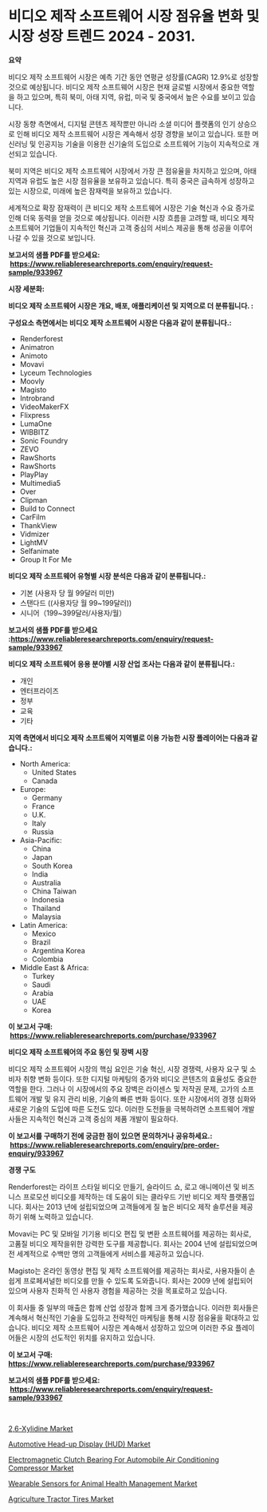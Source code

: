 <p><h1>비디오 제작 소프트웨어 시장 점유율 변화 및 시장 성장 트렌드 2024 - 2031.</h1></p><p><strong>요약</strong></p>
<p><p>비디오 제작 소프트웨어 시장은 예측 기간 동안 연평균 성장률(CAGR) 12.9%로 성장할 것으로 예상됩니다. 비디오 제작 소프트웨어 시장은 현재 글로벌 시장에서 중요한 역할을 하고 있으며, 특히 북미, 아태 지역, 유럽, 미국 및 중국에서 높은 수요를 보이고 있습니다.</p><p>시장 동향 측면에서, 디지털 콘텐츠 제작뿐만 아니라 소셜 미디어 플랫폼의 인기 상승으로 인해 비디오 제작 소프트웨어 시장은 계속해서 성장 경향을 보이고 있습니다. 또한 머신러닝 및 인공지능 기술을 이용한 신기술의 도입으로 소프트웨어 기능이 지속적으로 개선되고 있습니다.</p><p>북미 지역은 비디오 제작 소프트웨어 시장에서 가장 큰 점유율을 차지하고 있으며, 아태 지역과 유럽도 높은 시장 점유율을 보유하고 있습니다. 특히 중국은 급속하게 성장하고 있는 시장으로, 미래에 높은 잠재력을 보유하고 있습니다.</p><p>세계적으로 확장 잠재력이 큰 비디오 제작 소프트웨어 시장은 기술 혁신과 수요 증가로 인해 더욱 동력을 얻을 것으로 예상됩니다. 이러한 시장 흐름을 고려할 때, 비디오 제작 소프트웨어 기업들이 지속적인 혁신과 고객 중심의 서비스 제공을 통해 성공을 이루어 나갈 수 있을 것으로 보입니다.</p></p>
<p><strong>보고서의 샘플 PDF를 받으세요: &nbsp;<a href="https://www.reliableresearchreports.com/enquiry/request-sample/933967">https://www.reliableresearchreports.com/enquiry/request-sample/933967</a></strong></p>
<p><strong>시장 세분화:</strong></p>
<p><strong> 비디오 제작 소프트웨어 시장은 개요, 배포, 애플리케이션 및 지역으로 더 분류됩니다. :</strong></p>
<p><strong>구성요소 측면에서는 비디오 제작 소프트웨어 시장은 다음과 같이 분류됩니다.:</strong></p>
<p><ul><li>Renderforest</li><li>Animatron</li><li>Animoto</li><li>Movavi</li><li>Lyceum Technologies</li><li>Moovly</li><li>Magisto</li><li>Introbrand</li><li>VideoMakerFX</li><li>Flixpress</li><li>LumaOne</li><li>WIBBITZ</li><li>Sonic Foundry</li><li>ZEVO</li><li>RawShorts</li><li>RawShorts</li><li>PlayPlay</li><li>Multimedia5</li><li>Over</li><li>Clipman</li><li>Build to Connect</li><li>CarFilm</li><li>ThankView</li><li>Vidmizer</li><li>LightMV</li><li>Selfanimate</li><li>Group It For Me</li></ul></p>
<p><strong> 비디오 제작 소프트웨어 유형별 시장 분석은 다음과 같이 분류됩니다.:</strong></p>
<p><ul><li>기본 (사용자 당 월 99달러 미만)</li><li>스탠다드 ((사용자당 월 99~199달러))</li><li>시니어（199~399달러/사용자/월）</li></ul></p>
<p><strong>보고서의 샘플 PDF를 받으세요 :<a href="https://www.reliableresearchreports.com/enquiry/request-sample/933967">https://www.reliableresearchreports.com/enquiry/request-sample/933967</a></strong></p>
<p><strong> 비디오 제작 소프트웨어 응용 분야별 시장 산업 조사는 다음과 같이 분류됩니다.:</strong></p>
<p><ul><li>개인</li><li>엔터프라이즈</li><li>정부</li><li>교육</li><li>기타</li></ul></p>
<p><strong>지역 측면에서 비디오 제작 소프트웨어 지역별로 이용 가능한 시장 플레이어는 다음과 같습니다.:</strong></p>
<p><ul>
    <li>
        North America:
        <ul>
            <li>United States</li>
            <li>Canada</li>
        </ul>
    </li>
    <li>
        Europe:
        <ul>
            <li>Germany</li>
            <li>France</li>
            <li>U.K.</li>
            <li>Italy</li>
            <li>Russia</li>
        </ul>
    </li>
    <li>
        Asia-Pacific:
        <ul>
            <li>China</li>
            <li>Japan</li>
            <li>South Korea</li>
            <li>India</li>
            <li>Australia</li>
            <li>China Taiwan</li>
            <li>Indonesia</li>
            <li>Thailand</li>
            <li>Malaysia</li>
        </ul>
    </li>
    <li>
        Latin America:
        <ul>
            <li>Mexico</li>
            <li>Brazil</li>
            <li>Argentina Korea</li>
            <li>Colombia</li>
        </ul>
    </li>
    <li>
        Middle East & Africa:
        <ul>
            <li>Turkey</li>
            <li>Saudi</li>
            <li>Arabia</li>
            <li>UAE</li>
            <li>Korea</li>
        </ul>
    </li>
    </ul></p>
<p><strong>이 보고서 구매: &nbsp;<a href="https://www.reliableresearchreports.com/purchase/933967">https://www.reliableresearchreports.com/purchase/933967</a></strong></p>
<p><strong>비디오 제작 소프트웨어의 주요 동인 및 장벽 시장</strong></p>
<p><p>비디오 제작 소프트웨어 시장의 핵심 요인은 기술 혁신, 시장 경쟁력, 사용자 요구 및 소비자 취향 변화 등이다. 또한 디지털 마케팅의 증가와 비디오 콘텐츠의 효율성도 중요한 역할을 한다. 그러나 이 시장에서의 주요 장벽은 라이센스 및 저작권 문제, 고가의 소프트웨어 개발 및 유지 관리 비용, 기술의 빠른 변화 등이다. 또한 시장에서의 경쟁 심화와 새로운 기술의 도입에 따른 도전도 있다. 이러한 도전들을 극복하려면 소프트웨어 개발사들은 지속적인 혁신과 고객 중심의 제품 개발이 필요하다.</p></p>
<p><strong>이 보고서를 구매하기 전에 궁금한 점이 있으면 문의하거나 공유하세요.: &nbsp;<a href="https://www.reliableresearchreports.com/enquiry/pre-order-enquiry/933967">https://www.reliableresearchreports.com/enquiry/pre-order-enquiry/933967</a></strong></p>
<p><strong>경쟁 구도</strong></p>
<p><p>Renderforest는 라이프 스타일 비디오 만들기, 슬라이드 쇼, 로고 애니메이션 및 비즈니스 프로모션 비디오를 제작하는 데 도움이 되는 클라우드 기반 비디오 제작 플랫폼입니다. 회사는 2013 년에 설립되었으며 고객들에게 질 높은 비디오 제작 솔루션을 제공하기 위해 노력하고 있습니다. </p><p>Movavi는 PC 및 모바일 기기용 비디오 편집 및 변환 소프트웨어를 제공하는 회사로, 고품질 비디오 제작을위한 강력한 도구를 제공합니다. 회사는 2004 년에 설립되었으며 전 세계적으로 수백만 명의 고객들에게 서비스를 제공하고 있습니다.</p><p>Magisto는 온라인 동영상 편집 및 제작 소프트웨어를 제공하는 회사로, 사용자들이 손쉽게 프로페셔널한 비디오를 만들 수 있도록 도와줍니다. 회사는 2009 년에 설립되어 있으며 사용자 친화적 인 사용자 경험을 제공하는 것을 목표로하고 있습니다.</p><p>이 회사들 중 일부의 매출은 함께 산업 성장과 함께 크게 증가했습니다. 이러한 회사들은 계속해서 혁신적인 기술을 도입하고 전략적인 마케팅을 통해 시장 점유율을 확대하고 있습니다. 비디오 제작 소프트웨어 시장은 계속해서 성장하고 있으며 이러한 주요 플레이어들은 시장의 선도적인 위치를 유지하고 있습니다.</p></p>
<p><strong>이 보고서 구매: &nbsp; <a href="https://www.reliableresearchreports.com/purchase/933967">https://www.reliableresearchreports.com/purchase/933967</a></strong></p>
<p><strong>보고서의 샘플 PDF를 받으세요: &nbsp;<a href="https://www.reliableresearchreports.com/enquiry/request-sample/933967">https://www.reliableresearchreports.com/enquiry/request-sample/933967</a></strong><strong></strong></p>
<p>&nbsp;</p>
<p><p><a href="https://summer-dogwood-3e9.notion.site/2-6-Xylidine-Market-Research-Report-Provides-Critical-Insights-that-can-help-Shape-Business-Developm-a337657b99af412cba86ce8369121fb1">2,6-Xylidine Market</a></p><p><a href="https://extreme-scabiosa-c81.notion.site/Global-Automotive-Head-up-Display-HUD-Market-Size-and-Market-Trends-Insights-and-Projections-from-17ceac53182848d0bfaf1a6d75ee5efe">Automotive Head-up Display (HUD) Market</a></p><p><a href="https://github.com/RoccoManning/Market-Research-Report-List-3/blob/main/electromagnetic-clutch-bearing-for-automobile-air-conditioning-compressor-market.md">Electromagnetic Clutch Bearing For Automobile Air Conditioning Compressor Market</a></p><p><a href="https://view.publitas.com/reportprime-1/wearable-sensors-for-animal-health-management-market-size-growing-and-forecasted-for-period-from-2024-2031-and-provides-complete-market-analysis-of-this-market/">Wearable Sensors for Animal Health Management Market</a></p><p><a href="https://view.publitas.com/reportprime-1/agriculture-tractor-tires-market-size-reflecting-a-forecast-till-2031-market-by-type-by-application-and-by-geography/">Agriculture Tractor Tires Market</a></p></p>